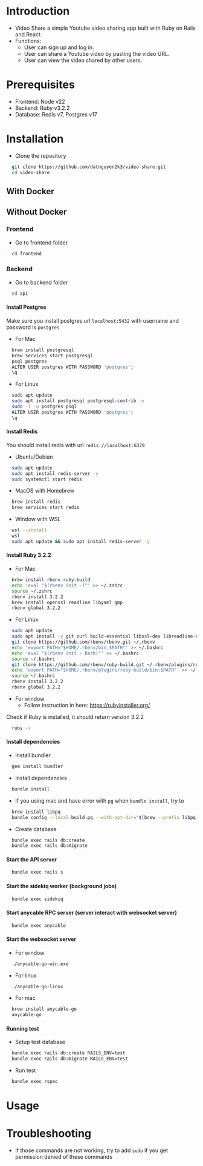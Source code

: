 # Introduction

- Video Share a simple Youtube video sharing app built with Ruby on Rails and React.
- Functions:
  - User can sign up and log in.
  - User can share a Youtube video by pasting the video URL.
  - User can view the video shared by other users.

# Prerequisites
  - Frontend: Node v22
  - Backend: Ruby v3.2.2
  - Database: Redis v7, Postgres v17

# Installation

- Clone the repository
```bash
  git clone https://github.com/datnguyen2k3/video-share.git
  cd video-share
```

## With Docker

## Without Docker

### Frontend
- Go to frontend folder
```bash
  cd frontend
```

### Backend
- Go to backend folder
```bash
  cd api
```

#### Install Postgres

Make sure you install postgres url `localhost:5432` with username and password is `postgres`

- For Mac
```bash
  brew install postgresql
  brew services start postgresql
  psql postgres
  ALTER USER postgres WITH PASSWORD 'postgres';
  \q
```

- For Linux
```bash
  sudo apt update
  sudo apt install postgresql postgresql-contrib -y
  sudo -i -u postgres psql
  ALTER USER postgres WITH PASSWORD 'postgres';
  \q
```

#### Install Redis
You should install redis with url `redis://localhost:6379`
- Ubuntu/Debian
```bash
  sudo apt update
  sudo apt install redis-server -y
  sudo systemctl start redis
```
- MacOS with Homebrew
```bash
  brew install redis
  brew services start redis
```
- Window with WSL
```bash 
  wsl --install
  wsl
  sudo apt update && sudo apt install redis-server -y
```

#### Install Ruby 3.2.2
- For Mac
```bash
  brew install rbenv ruby-build
  echo 'eval "$(rbenv init -)"' >> ~/.zshrc
  source ~/.zshrc
  rbenv install 3.2.2
  brew install openssl readline libyaml gmp
  rbenv global 3.2.2
```

- For Linux
```bash
  sudo apt update
  sudo apt install -y git curl build-essential libssl-dev libreadline-dev zlib1g-dev
  git clone https://github.com/rbenv/rbenv.git ~/.rbenv
  echo 'export PATH="$HOME/.rbenv/bin:$PATH"' >> ~/.bashrc
  echo 'eval "$(rbenv init - bash)"' >> ~/.bashrc
  source ~/.bashrc
  git clone https://github.com/rbenv/ruby-build.git ~/.rbenv/plugins/ruby-build
  echo 'export PATH="$HOME/.rbenv/plugins/ruby-build/bin:$PATH"' >> ~/.bashrc
  source ~/.bashrc
  rbenv install 3.2.2
  rbenv global 3.2.2
```

- For window
  + Follow instruction in here: https://rubyinstaller.org/

Check if Ruby is installed, it should return version 3.2.2
```bash
  ruby -v
```

#### Install dependencies
- Install bundler
```bash
  gem install bundler
```

- Install dependencies
```bash
  bundle install
```

- If you using mac and have error with `pg` when `bundle install`, try to
```bash
  brew install libpq
  bundle config --local build.pg --with-opt-dir="$(brew --prefix libpq)"
```

- Create database
```bash
  bundle exec rails db:create
  bundle exec rails db:migrate
```

#### Start the API server
```bash
  bundle exec rails s
```

#### Start the sidekiq worker (background jobs)
```bash
  bundle exec sidekiq
```

#### Start anycable RPC server (server interact with websocket server)
```bash
  bundle exec anycable
```

#### Start the websocket server
- For window
```bash
  ./anycable-go-win.exe 
```

- For linux
```bash
  ./anycable-go-linux
```

- For mac
```bash
  brew install anycable-go
  anycable-go
```

#### Running test
- Setup test database
```bash
  bundle exec rails db:create RAILS_ENV=test
  bundle exec rails db:migrate RAILS_ENV=test
```

- Run test
```bash
  bundle exec rspec
```

# Usage

# Troubleshooting
- If those commands are not working, try to add `sudo` if you get permission denied of these commands